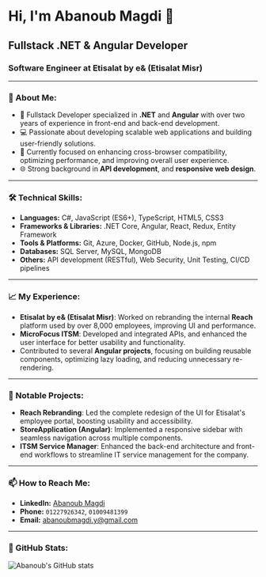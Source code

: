  # Hi, I'm Abanoub Magdi 👋

## Fullstack .NET & Angular Developer

### Software Engineer at Etisalat by e& (Etisalat Misr)

---

### 🚀 About Me:

- 🔧 Fullstack Developer specialized in **.NET** and **Angular** with over two years of experience in front-end and back-end development.
- 💻 Passionate about developing scalable web applications and building user-friendly solutions.
- 🎯 Currently focused on enhancing cross-browser compatibility, optimizing performance, and improving overall user experience.
- 🌐 Strong background in **API development**,<!-- **state management** (Redux, Context API),--> and **responsive web design**.

---

### 🛠️ Technical Skills:

- **Languages:** C#, JavaScript (ES6+), TypeScript, HTML5, CSS3
- **Frameworks & Libraries:** .NET Core, Angular, React, Redux, Entity Framework
- **Tools & Platforms:** Git, Azure, Docker, GitHub, Node.js, npm
- **Databases:** SQL Server, MySQL, MongoDB
- **Others:** API development (RESTful), Web Security, Unit Testing, CI/CD pipelines

---

### 📈 My Experience:

- **Etisalat by e& (Etisalat Misr)**: Worked on rebranding the internal **Reach** platform used by over 8,000 employees, improving UI and performance.
- **MicroFocus ITSM**: Developed and integrated APIs, and enhanced the user interface for better usability and functionality.
- Contributed to several **Angular projects**, focusing on building reusable components, optimizing lazy loading, and reducing unnecessary re-rendering.

---

### 💼 Notable Projects:

- **Reach Rebranding**: Led the complete redesign of the UI for Etisalat's employee portal, boosting usability and accessibility.
- **StoreApplication (Angular)**: Implemented a responsive sidebar with seamless navigation across multiple components.
- **ITSM Service Manager**: Enhanced the back-end architecture and front-end workflows to streamline IT service management for the company.

---

### 📫 How to Reach Me:

- **LinkedIn:** [Abanoub Magdi](https://linkedin.com/in/abanoub-magdi)
- **Phone:** `01227926342`, `01009481399`
- **Email:** [abanoubmagdi.y@gmail.com](mailto:abanoubmagdi.y@gmail.com)

---

### 🌟 GitHub Stats:

![Abanoub's GitHub stats](https://github-readme-stats.vercel.app/api?username=your-github-username&show_icons=true&theme=radical)


<!--****************************************************************************************************************************************************************************************** -->


<!-- 
### 💻 Top Languages:

![Top Langs](https://github-readme-stats.vercel.app/api/top-langs/?username=abanoubmagdi&layout=compact&theme=radical)


### 🔥 GitHub Streak:

![GitHub Streak](https://streak-stats.demolab.com/?user=abanoubmagdi&theme=radical)
-->



<!--******************************************************************************************************************************************************************************************-->



<!--
# Hi, I'm Abanoub Magdi 👋

## Fullstack .NET & Angular Developer

### Software Engineer at Etisalat by e& (Etisalat Misr)

---

### 📫 Contact Information:

- **LinkedIn:** [Abanoub Magdi](https://linkedin.com/in/abanoub-magdi)
- **Phone:** `01227926342`, `01009481399`
- **Email:** [abanoubmagdi.y@gmail.com](mailto:abanoubmagdi.y@gmail.com)

---
 -->


<!--****************************************************************************************************************************************************************************************** -->


 

<!--
**Abanoub-Magdi/Abanoub-Magdi** is a ✨ _special_ ✨ repository because its `README.md` (this file) appears on your GitHub profile.

Here are some ideas to get you started:

- 🔭 I’m currently working on ...
- 🌱 I’m currently learning ...
- 👯 I’m looking to collaborate on ...
- 🤔 I’m looking for help with ...
- 💬 Ask me about ...
- 📫 How to reach me: ...
- 😄 Pronouns: ...
- ⚡ Fun fact: ...
--> 
